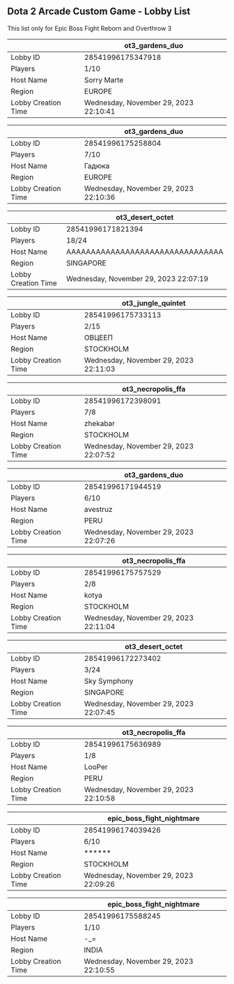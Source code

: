 ## Dota 2 Arcade Custom Game - Lobby List

This list only for Epic Boss Fight Reborn and Overthrow 3

|  | ot3_gardens_duo |
| ------ | ------ |
| Lobby ID | 28541996175347918 |
| Players | 1/10 |
| Host Name | Sorry Marte |
| Region | EUROPE |
| Lobby Creation Time | Wednesday, November 29, 2023 22:10:41 |


|  | ot3_gardens_duo |
| ------ | ------ |
| Lobby ID | 28541996175258804 |
| Players | 7/10 |
| Host Name | Гадюка |
| Region | EUROPE |
| Lobby Creation Time | Wednesday, November 29, 2023 22:10:36 |


|  | ot3_desert_octet |
| ------ | ------ |
| Lobby ID | 28541996171821394 |
| Players | 18/24 |
| Host Name | AAAAAAAAAAAAAAAAAAAAAAAAAAAAAAAA |
| Region | SINGAPORE |
| Lobby Creation Time | Wednesday, November 29, 2023 22:07:19 |


|  | ot3_jungle_quintet |
| ------ | ------ |
| Lobby ID | 28541996175733113 |
| Players | 2/15 |
| Host Name | ОВЦЕЕП |
| Region | STOCKHOLM |
| Lobby Creation Time | Wednesday, November 29, 2023 22:11:03 |


|  | ot3_necropolis_ffa |
| ------ | ------ |
| Lobby ID | 28541996172398091 |
| Players | 7/8 |
| Host Name | zhekabar |
| Region | STOCKHOLM |
| Lobby Creation Time | Wednesday, November 29, 2023 22:07:52 |


|  | ot3_gardens_duo |
| ------ | ------ |
| Lobby ID | 28541996171944519 |
| Players | 6/10 |
| Host Name | avestruz |
| Region | PERU |
| Lobby Creation Time | Wednesday, November 29, 2023 22:07:26 |


|  | ot3_necropolis_ffa |
| ------ | ------ |
| Lobby ID | 28541996175757529 |
| Players | 2/8 |
| Host Name | kotya |
| Region | STOCKHOLM |
| Lobby Creation Time | Wednesday, November 29, 2023 22:11:04 |


|  | ot3_desert_octet |
| ------ | ------ |
| Lobby ID | 28541996172273402 |
| Players | 3/24 |
| Host Name | Sky Symphony |
| Region | SINGAPORE |
| Lobby Creation Time | Wednesday, November 29, 2023 22:07:45 |


|  | ot3_necropolis_ffa |
| ------ | ------ |
| Lobby ID | 28541996175636989 |
| Players | 1/8 |
| Host Name | LooPer |
| Region | PERU |
| Lobby Creation Time | Wednesday, November 29, 2023 22:10:58 |


|  | epic_boss_fight_nightmare |
| ------ | ------ |
| Lobby ID | 28541996174039426 |
| Players | 6/10 |
| Host Name | ****** |
| Region | STOCKHOLM |
| Lobby Creation Time | Wednesday, November 29, 2023 22:09:26 |


|  | epic_boss_fight_nightmare |
| ------ | ------ |
| Lobby ID | 28541996175588245 |
| Players | 1/10 |
| Host Name | -_= |
| Region | INDIA |
| Lobby Creation Time | Wednesday, November 29, 2023 22:10:55 |


